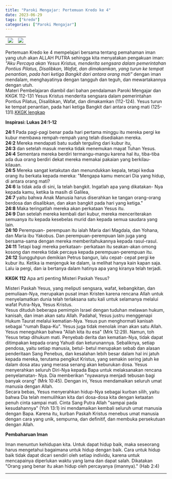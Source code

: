 ```yaml
---
title: "Paroki Mengajar: Pertemuan Kredo ke 4"
date: 2023-06-29
tags: ["kredo"]
categories: ["Paroki Mengajar"]
---
```

| | | 
|---|---|
| ![](/img/kredo4-29jun23.avif) | ![](/img/kredo4-29jun231.avif) |

Pertemuan Kredo ke 4 mempelajari bersama tentang pemahaman iman yang utuh akan ALLAH PUTRA sehingga kita menyatakan pengakuan iman: *"Aku Percaya akan Yesus Kristus, menderita sengsara dalam pemerintahan Pontius Pilatus, Disalibkan, Wafat, dan dimakamkan, yang turun ke tempat penantian, pada hari ketiga Bangkit dari antara orang mati"* dengan iman mendalam, menghayatinya dengan tangguh dan teguh, dan mewartakannya dengan utuh.  
Materi Pembelajaran diambil dari bahan pendalaman Paroki Mengajar dan KKGK 112-131 Yesus Kristus menderita sengsara dalam pemerintahan Pontius Pilatus, Disalibkan, Wafat, dan dimakamkan (112-124). Yesus turun ke tempat penantian, pada hari ketiga Bangkit dari antara orang mati (125-131).[KKGK lengkap](/posts/KompendiumKatekismus.pdf)

**Inspirasi: Lukas 24:1-12**

**24:1** Pada pagi-pagi benar pada hari pertama minggu itu mereka pergi ke kubur membawa rempah-rempah yang telah disediakan mereka.  
**24:2** Mereka mendapati batu sudah terguling dari kubur itu,  
**24:3** dan setelah masuk mereka tidak menemukan mayat Tuhan Yesus.  
**24:4** Sementara mereka berdiri termangu-mangu karena hal itu, tiba-tiba ada dua orang berdiri dekat mereka memakai pakaian yang berkilau-kilauan.  
**24:5** Mereka sangat ketakutan dan menundukkan kepala, tetapi kedua orang itu berkata kepada mereka: "Mengapa kamu mencari Dia yang hidup, di antara orang mati?  
**24:6** Ia tidak ada di sini, Ia telah bangkit. Ingatlah apa yang dikatakan- Nya kepada kamu, ketika Ia masih di Galilea,  
**24:7** yaitu bahwa Anak Manusia harus diserahkan ke tangan orang-orang berdosa dan disalibkan, dan akan bangkit pada hari yang ketiga."  
**24:8** Maka teringatlah mereka akan perkataan Yesus itu.  
**24:9** Dan setelah mereka kembali dari kubur, mereka menceriterakan semuanya itu kepada kesebelas murid dan kepada semua saudara yang lain.  
**24:10** Perempuan- perempuan itu ialah Maria dari Magdala, dan Yohana, dan Maria ibu Yakobus. Dan perempuan-perempuan lain juga yang bersama-sama dengan mereka memberitahukannya kepada rasul-rasul.  
**24:11** Tetapi bagi mereka perkataan- perkataan itu seakan-akan omong kosong dan mereka tidak percaya kepada perempuan-perempuan itu.  
**24:12** Sungguhpun demikian Petrus bangun, lalu cepat- cepat pergi ke kubur itu. Ketika ia menjenguk ke dalam, ia melihat hanya kain kapan saja. Lalu ia pergi, dan ia bertanya dalam hatinya apa yang kiranya telah terjadi.

**KKGK 112** Apa arti penting Misteri Paskah Yesus?

Misteri Paskah Yesus, yang meliputi sengsara, wafat, kebangkitan, dan pemuliaan-Nya, merupakan pusat iman Kristen karena rencana Allah untuk menyelamatkan dunia telah terlaksana satu kali untuk selamanya melalui wafat Putra-Nya, Yesus Kristus.  
Yesus dituduh beberapa pemimpin Israel dengan tuduhan melawan hukum, kanisah, dan iman akan satu Allah. Padahal, Yesus justru menggenapi Hukum Taurat melalui kematian-Nya. Yesus pun menghormati kanisah sebagai "rumah Bapa-Ku". Yesus juga tidak menolak iman akan satu Allah. Yesus meneguhkan bahwa "Allah kita itu esa" (Mrk 12:29). Namun, toh Yesus tetap dihukum mati. Penyebab derita dan kematian-Nya, tidak dapat ditimpakan kepada orang Yahudi dan keturunannya. Sebaliknya, setiap pendosa, yaitu setiap manusia, betul- betul merupakan sebab dan alasan penderitaan Sang Penebus, dan kesalahan lebih besar dalam hal ini jatuh kepada mereka, terutama pengikut Kristus, yang semakin sering jatuh ke dalam dosa atau yang merasa senang akan keburukan dosa. Yesus menyerahkan seluruh Diri-Nya kepada Bapa untuk melaksanakan rencana penyelamatan- Nya. Dia memberikan "nyawanya menjadi tebusan bagi banyak orang" (Mrk 10:45). Dengan ini, Yesus mendamaikan seluruh umat manusia dengan Allah.  
Secara bebas, Yesus menyerahkan hidup-Nya sebagai kurban silih, yaitu bahwa Dia telah memulihkan kita dari dosa-dosa kita dengan ketaatan penuh cinta sampai mati. Cinta Sang Putra Allah "sampai pada kesudahannya" (Yoh 13:1) ini mendamaikan kembali seluruh umat manusia dengan Bapa. Karena itu, kurban Paskah Kristus menebus umat manusia dengan cara yang unik, sempurna, dan definitif, dan membuka persekutuan dengan Allah.

**Pembaharuan Iman**

Iman menuntun kehidupan kita. Untuk dapat hidup baik, maka seseorang harus mengetahui bagaimana untuk hidup dengan baik. Cara untuk hidup baik tidak dapat dicari sendiri oleh setiap individu, karena untuk mencapainya diperlukan waktu yang lama dan dapat salah. Dikatakan "Orang yang benar itu akan hidup oleh percayanya (imannya)." (Hab 2:4)

------------------------------------------------------------------------